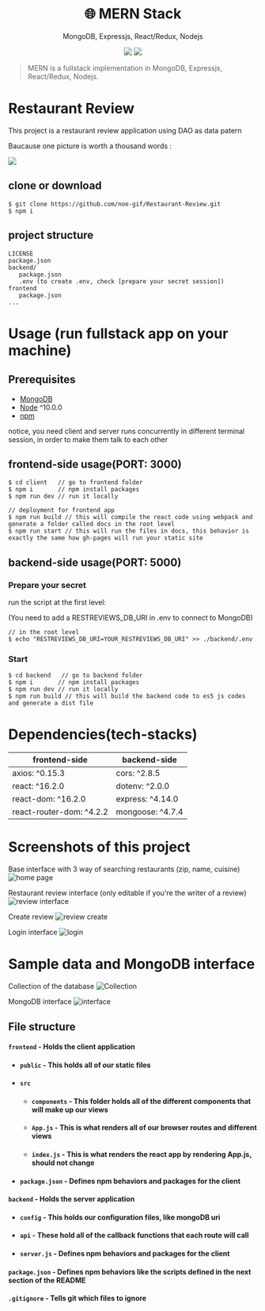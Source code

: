 <h1 align="center">
🌐 MERN Stack
</h1>
<p align="center">
MongoDB, Expressjs, React/Redux, Nodejs
</p>

<p align="center">
      <img src="https://travis-ci.com/amazingandyyy/mern.svg?branch=master" />
      <img src="https://circleci.com/gh/amazingandyyy/mern.svg?style=svg" />
</p>

> MERN is a fullstack implementation in MongoDB, Expressjs, React/Redux, Nodejs.

# Restaurant Review
This project is a restaurant review application using DAO as data patern

Baucause one picture is worth a thousand words : 

<img src="https://media.discordapp.net/attachments/841310155856805949/928344599993393172/unknown.png?width=862&height=467" />

## clone or download
```terminal
$ git clone https://github.com/noe-gif/Restaurant-Review.git
$ npm i
```

## project structure
```terminal
LICENSE
package.json
backend/
   package.json
   .env (to create .env, check [prepare your secret session])
frontend
   package.json
...
```

# Usage (run fullstack app on your machine)

## Prerequisites
- [MongoDB](https://gist.github.com/nrollr/9f523ae17ecdbb50311980503409aeb3)
- [Node](https://nodejs.org/en/download/) ^10.0.0
- [npm](https://nodejs.org/en/download/package-manager/)

notice, you need client and server runs concurrently in different terminal session, in order to make them talk to each other

## frontend-side usage(PORT: 3000)
```terminal
$ cd client   // go to frontend folder
$ npm i       // npm install packages
$ npm run dev // run it locally

// deployment for frontend app
$ npm run build // this will compile the react code using webpack and generate a folder called docs in the root level
$ npm run start // this will run the files in docs, this behavior is exactly the same how gh-pages will run your static site
```

## backend-side usage(PORT: 5000)

### Prepare your secret

run the script at the first level:

(You need to add a RESTREVIEWS_DB_URI in .env to connect to MongoDB)

```terminal
// in the root level
$ echo "RESTREVIEWS_DB_URI=YOUR_RESTREVIEWS_DB_URI" >> ./backend/.env
```

### Start

```terminal
$ cd backend   // go to backend folder
$ npm i       // npm install packages
$ npm run dev // run it locally
$ npm run build // this will build the backend code to es5 js codes and generate a dist file
```

# Dependencies(tech-stacks)
frontend-side | backend-side
--- | ---
axios: ^0.15.3 | cors: ^2.8.5
react: ^16.2.0 | dotenv: ^2.0.0
react-dom: ^16.2.0 | express: ^4.14.0
react-router-dom: ^4.2.2 | mongoose: ^4.7.4

# Screenshots of this project

Base interface with 3 way of searching restaurants (zip, name, cuisine)
![home page](https://media.discordapp.net/attachments/841310155856805949/928347759935889418/unknown.png?width=866&height=468)

Restaurant review interface (only editable if you're the writer of a review)
![review interface](https://media.discordapp.net/attachments/841310155856805949/928347677773676575/unknown.png?width=754&height=468)

Create review
![review create](https://media.discordapp.net/attachments/841310155856805949/928347644122791976/unknown.png?width=960&height=454)

Login interface
![login](https://media.discordapp.net/attachments/841310155856805949/928347860506914836/unknown.png?width=960&height=454)

# Sample data and MongoDB interface

Collection of the database
![Collection](https://media.discordapp.net/attachments/841310155856805949/928379321691811880/unknown.png?width=960&height=440)

MongoDB interface
![interface](https://media.discordapp.net/attachments/841310155856805949/928379467397746778/unknown.png?width=960&height=454)

## File structure
#### `frontend` - Holds the client application
- #### `public` - This holds all of our static files
- #### `src`
    - #### `components` - This folder holds all of the different components that will make up our views
    - #### `App.js` - This is what renders all of our browser routes and different views
    - #### `index.js` - This is what renders the react app by rendering App.js, should not change
- #### `package.json` - Defines npm behaviors and packages for the client
#### `backend` - Holds the server application
- #### `config` - This holds our configuration files, like mongoDB uri
- #### `api` - These hold all of the callback functions that each route will call
- #### `server.js` - Defines npm behaviors and packages for the client
#### `package.json` - Defines npm behaviors like the scripts defined in the next section of the README
#### `.gitignore` - Tells git which files to ignore
